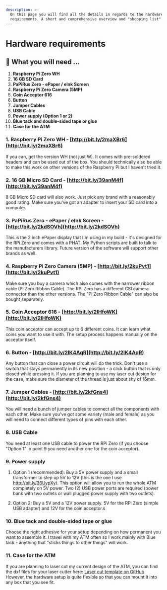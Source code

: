 ```yaml
---
description: >-
  On this page you will find all the details in regards to the hardware
  requirements. A short and comprehensive overview and "shopping list".
---
```


# Hardware requirements

## 🛒 What you will need ...

1. **Raspberry Pi Zero WH**
2. **16 GB SD Card**
3. **PaPiRus Zero - ePaper / eInk Screen**
4. **Raspberry Pi Zero Camera \(5MP\)**
5. **Coin Acceptor 616**
6. **Button**
7. **Jumper Cables**
8. **USB Cable**
9. **Power supply \(Option 1 or 2\)**
10. **Blue tack and double-sided tape or glue**
11. **Case for the ATM**

### 1. Raspberry Pi Zero WH - [http://bit.ly/2maXBr6](http://bit.ly/2maXBr6)

If you can, get the version WH \(not just W\). It comes with pre-soldered headers and can be used out of the box. You should technically also be able to make this work on other versions of the Raspberry Pi but I haven't tried it.

### 2. 16 GB Micro SD Card - [http://bit.ly/39anM4f](http://bit.ly/39anM4f)

8 GB Micro SD card will also work. Just pick any brand with a reasonably good rating. Make sure you've got an adapter to insert your SD card into a computer.

### 3. PaPiRus Zero - ePaper / eInk Screen - [http://bit.ly/2kdSOVh](http://bit.ly/2kdSOVh)
This is the 2 inch ePaper display that I'm using in my build - it's designed for the RPi Zero and comes with a PHAT. My Python scripts are built to talk to the manufacturers library. Future version of the software will support other brands as well.

### 4. Raspberry Pi Zero Camera (5MP) - [http://bit.ly/2kuPvt1](http://bit.ly/2kuPvt1)
Make sure you buy a camera which also comes with the narrower ribbon cable (Pi Zero Ribbon Cable). The RPi Zero has a different CSI camera connector than the other versions. The "Pi Zero Ribbon Cable" can also be bought separately.

### 5. Coin Acceptor 616 - [http://bit.ly/2lHfoWK](http://bit.ly/2lHfoWK)
This coin acceptor can accept up to 6 different coins. It can learn what coins you want to use it with. The setup process happens manually on the acceptor itself.

### 6. Button - [http://bit.ly/2lK4AqR](http://bit.ly/2lK4AqR)
Any button that can close a power circuit will do the trick. Don't use a switch that stays permanently in its new position - a click button that is only closed while pressing it. If you are planning to use my laser cut design for the case, make sure the diameter of the thread is just about shy of 16mm.

### 7. Jumper Cables - [http://bit.ly/2kfGns4](http://bit.ly/2kfGns4)
You will need a bunch of jumper cables to connect all the components with each other. Make sure you've got some variety (male and female) as you will need to connect different types of pins with each other.

### 8. USB Cable
You need at least one USB cable to power the RPi Zero (if you choose "Option 1" in point 9 you need another one for the coin acceptor).

### 9. Power supply
1. Option 1 (recommended): Buy a 5V power supply and a small transformer to step up 5V to 12V (this is the one I use http://bit.ly/36UypXy). This option will allow you to run the whole ATM completely on 5V power. Two (2) USB power ports are required (power bank with two outlets or wall plugged power supply with two outlets).

2. Option 2: Buy a 5V and a 12V power supply. 5V for the RPi Zero (simple USB adapter) and 12V for the coin acceptor.s

### 10. Blue tack and double-sided tape or glue
Choose the right adhesive for your setup depending on how permanent you want to assemble it. I travel with my ATM often so I work mainly with Blue tack - anything that "sticks things to other things" will work.

### 11. Case for the ATM
If you are planning to laser cut my current design of the ATM, you can find the dxf files for your laser cutter here: [Laser cut template on GitHub](https://github.com/21isenough/LightningATM/tree/master/resources/3dmodels)
However, the hardware setup is quite flexible so that you can mount it into any box that you see fit.
